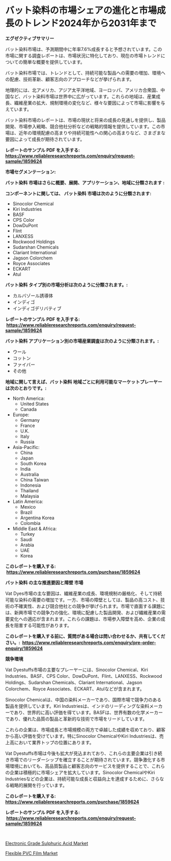 <p><h1>バット染料の市場シェアの進化と市場成長のトレンド2024年から2031年まで</h1></p><p><strong>エグゼクティブサマリー</strong></p>
<p><p>バット染料市場は、予測期間中に年率7.6%成長すると予想されています。この市場に関する調査レポートは、市場状況に特化しており、現在の市場トレンドについての簡単な概要を提供しています。</p><p>バット染料市場では、トレンドとして、持続可能な製品への需要の増加、環境への配慮、技術革新、顧客志向のアプローチなどが挙げられます。</p><p>地理的には、北アメリカ、アジア太平洋地域、ヨーロッパ、アメリカ合衆国、中国など、バット染料市場は世界中に広がっています。これらの地域は、産業成長、繊維産業の拡大、規制環境の変化など、様々な要因によって市場に影響を与えています。</p><p>バット染料市場のレポートは、市場の現状と将来の成長の見通しを提供し、製品開発、市場参入戦略、競合他社分析などの戦略的情報を提供しています。この市場は、近年の環境配慮の高まりや持続可能性への関心の高まりなど、さまざまな要因によって成長が期待されています。</p></p>
<p><strong>レポートのサンプル PDF を入手する: <a href="https://www.reliableresearchreports.com/enquiry/request-sample/1859624">https://www.reliableresearchreports.com/enquiry/request-sample/1859624</a></strong></p>
<p><strong>市場セグメンテーション:</strong></p>
<p><strong> バット染料 市場はさらに概要、展開、アプリケーション、地域に分類されます :</strong></p>
<p><strong>コンポーネントに関しては、 バット染料 市場は次のように分類されます: &nbsp;</strong></p>
<p><ul><li>Sinocolor Chemical</li><li>Kiri Industries</li><li>BASF</li><li>CPS Color</li><li>DowDuPont</li><li>Flint</li><li>LANXESS</li><li>Rockwood Holdings</li><li>Sudarshan Chemicals</li><li>Clariant International</li><li>Jagson Colorchem</li><li>Royce Associates</li><li>ECKART</li><li>Atul</li></ul></p>
<p><strong> バット染料 タイプ別の市場分析は次のように分類されます。:</strong></p>
<p><ul><li>カルバゾール誘導体</li><li>インディゴ</li><li>インディゴデリバティブ</li></ul></p>
<p><strong>レポートのサンプル PDF を入手する: &nbsp;<a href="https://www.reliableresearchreports.com/enquiry/request-sample/1859624">https://www.reliableresearchreports.com/enquiry/request-sample/1859624</a></strong></p>
<p><strong> バット染料 アプリケーション別の市場産業調査は次のように分類されます。:</strong></p>
<p><ul><li>ウール</li><li>コットン</li><li>ファイバー</li><li>その他</li></ul></p>
<p><strong>地域に関して言えば、バット染料 地域ごとに利用可能なマーケットプレーヤーは次のとおりです。:</strong></p>
<p><ul>
    <li>
        North America:
        <ul>
            <li>United States</li>
            <li>Canada</li>
        </ul>
    </li>
    <li>
        Europe:
        <ul>
            <li>Germany</li>
            <li>France</li>
            <li>U.K.</li>
            <li>Italy</li>
            <li>Russia</li>
        </ul>
    </li>
    <li>
        Asia-Pacific:
        <ul>
            <li>China</li>
            <li>Japan</li>
            <li>South Korea</li>
            <li>India</li>
            <li>Australia</li>
            <li>China Taiwan</li>
            <li>Indonesia</li>
            <li>Thailand</li>
            <li>Malaysia</li>
        </ul>
    </li>
    <li>
        Latin America:
        <ul>
            <li>Mexico</li>
            <li>Brazil</li>
            <li>Argentina Korea</li>
            <li>Colombia</li>
        </ul>
    </li>
    <li>
        Middle East & Africa:
        <ul>
            <li>Turkey</li>
            <li>Saudi</li>
            <li>Arabia</li>
            <li>UAE</li>
            <li>Korea</li>
        </ul>
    </li>
    </ul></p>
<p><strong>このレポートを購入する: &nbsp;<a href="https://www.reliableresearchreports.com/purchase/1859624">https://www.reliableresearchreports.com/purchase/1859624</a></strong></p>
<p><strong>バット染料 の主な推進要因と障壁 市場</strong></p>
<p><p>Vat Dyes市場の主な要因は、繊維産業の成長、環境規制の厳格化、そして持続可能な染料の需要の増加です。一方、市場の障壁としては、製品の高コスト、技術の不確実性、および競合他社との競争が挙げられます。市場で直面する課題には、新興市場での競争力の強化、環境に配慮した製品開発、および繊維産業の需要変化への適応が含まれます。これらの課題は、市場参入障壁を高め、企業の成長を阻害する可能性があります。</p></p>
<p><strong>このレポートを購入する前に、質問がある場合は問い合わせるか、共有してください。:&nbsp; <a href="https://www.reliableresearchreports.com/enquiry/pre-order-enquiry/1859624">https://www.reliableresearchreports.com/enquiry/pre-order-enquiry/1859624</a></strong></p>
<p><strong>競争環境</strong></p>
<p><p>Vat Dyestuffs市場の主要なプレーヤーには、Sinocolor Chemical、Kiri Industries、BASF、CPS Color、DowDuPont、Flint、LANXESS、Rockwood Holdings、Sudarshan Chemicals、Clariant International、Jagson Colorchem、Royce Associates、ECKART、Atulなどが含まれます。</p><p>Sinocolor Chemicalは、中国の染料メーカーであり、国際市場で競争力のある製品を提供しています。Kiri Industriesは、インドのリーディングな染料メーカーであり、世界的に高い評価を得ています。BASFは、世界有数の化学メーカーであり、優れた品質の製品と革新的な技術で市場をリードしています。</p><p>これらの企業は、市場成長と市場規模の両方で卓越した成績を収めており、顧客から高い評価を受けています。特にSinocolor ChemicalやKiri Industriesは、売上高において業界トップの位置にあります。</p><p>Vat Dyestuffs市場は今後も拡大が見込まれており、これらの主要企業は引き続き市場でのリーダーシップを確立することが期待されています。競争激化する市場環境においても、高品質製品と顧客志向のサービスを提供することで、これらの企業は積極的に市場シェアを拡大しています。Sinocolor ChemicalやKiri Industriesなどの企業は、持続可能な成長と収益向上を達成するために、さらなる戦略的展開を行っています。</p></p>
<p><strong>このレポートを購入する: &nbsp; <a href="https://www.reliableresearchreports.com/purchase/1859624">https://www.reliableresearchreports.com/purchase/1859624</a></strong></p>
<p><strong>レポートのサンプル PDF を入手する: &nbsp;<a href="https://www.reliableresearchreports.com/enquiry/request-sample/1859624">https://www.reliableresearchreports.com/enquiry/request-sample/1859624</a></strong><strong></strong></p>
<p>&nbsp;</p>
<p><p><a href="https://picayune-night-cbd.notion.site/Electronic-Grade-Sulphuric-Acid-Market-Size-and-Growth-Market-Segmentation-Regional-and-Country-Br-b7f5b2a46c7f4c7db2fc514f9f270586">Electronic Grade Sulphuric Acid Market</a></p><p><a href="https://github.com/Hazelklievgspy6vdcsmu106w/Market-Research-Report-List-1/blob/main/flexible-pvc-film-market.md">Flexible PVC Film Market</a></p></p>